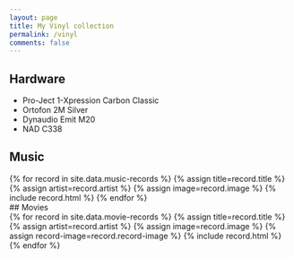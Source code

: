 ```yaml
---
layout: page
title: My Vinyl collection
permalink: /vinyl
comments: false
---
```


## Hardware

- Pro-Ject 1-Xpression Carbon Classic
- Ortofon 2M Silver
- Dynaudio Emit M20
- NAD C338

## Music

<div class="clearfix">
  {% for record in site.data.music-records  %}
    {% assign title=record.title %}
    {% assign artist=record.artist %}
    {% assign image=record.image %}
    {% include record.html %}
  {% endfor %}
</div>
## Movies
<div class="clearfix">
  {% for record in site.data.movie-records  %}
    {% assign title=record.title %}
    {% assign artist=record.artist %}
    {% assign image=record.image %}
    {% assign record-image=record.record-image %}
    {% include record.html %}
  {% endfor %}
</div>
